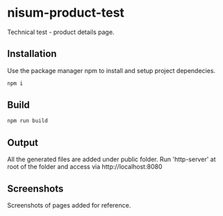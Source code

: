 # nisum-product-test

Technical test - product details page.

## Installation

Use the package manager npm to install and setup project dependecies.

```bash
npm i
```

## Build

```bash
npm run build
```

## Output
All the generated files are added under public folder. Run 'http-server' at root of the folder and access via http://localhost:8080


## Screenshots

Screenshots of pages added for reference.
